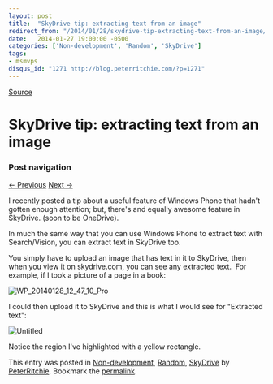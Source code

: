 ```yaml
---
layout: post
title:  "SkyDrive tip: extracting text from an image"
redirect_from: "/2014/01/28/skydrive-tip-extracting-text-from-an-image/"
date:   2014-01-27 19:00:00 -0500
categories: ['Non-development', 'Random', 'SkyDrive']
tags:
- msmvps
disqus_id: "1271 http://blog.peterritchie.com/?p=1271"
---
```

[Source](http://pr-blog.azurewebsites.net/2014/01/28/skydrive-tip-extracting-text-from-an-image/ "Permalink to SkyDrive tip: extracting text from an image")

# SkyDrive tip: extracting text from an image

### Post navigation

[← Previous][1] [Next →][2]

I recently posted a tip about a useful feature of Windows Phone that hadn't gotten enough attention; but, there's and equally awesome feature in SkyDrive. (soon to be OneDrive).

In much the same way that you can use Windows Phone to extract text with Search/Vision, you can extract text in SkyDrive too.

You simply have to upload an image that has text in it to SkyDrive, then when you view it on skydrive.com, you can see any extracted text.  For example, if I took a picture of a page in a book:

![WP_20140128_12_47_10_Pro][3]

I could then upload it to SkyDrive and this is what I would see for "Extracted text":

![Untitled][4]

Notice the region I've highlighted with a yellow rectangle.  

This entry was posted in [Non-development][5], [Random][6], [SkyDrive][7] by [PeterRitchie][8]. Bookmark the [permalink][9]. 

[1]: http://pr-blog.azurewebsites.net/2014/01/20/windows-phone-8-tip-copy-and-paste-from-paper-book/
[2]: http://pr-blog.azurewebsites.net/2014/02/02/the-case-of-the-enigmatic-error-0x89721200/
[3]: http://pr-blog.azurewebsites.net/wp-content/uploads/2014/01/WP_20140128_12_47_10_Pro_thumb.jpg "WP_20140128_12_47_10_Pro"
[4]: http://pr-blog.azurewebsites.net/wp-content/uploads/2014/01/Untitled_thumb.png "Untitled"
[5]: http://pr-blog.azurewebsites.net/category/nondev/
[6]: http://pr-blog.azurewebsites.net/category/random/
[7]: http://pr-blog.azurewebsites.net/category/skydrive/
[8]: http://pr-blog.azurewebsites.net/author/peterritchie/
[9]: http://pr-blog.azurewebsites.net/2014/01/28/skydrive-tip-extracting-text-from-an-image/ "Permalink to SkyDrive tip: extracting text from an image"

